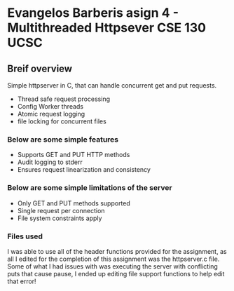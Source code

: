 # Evangelos Barberis asign 4 - Multithreaded Httpsever CSE 130 UCSC

## Breif overview
Simple httpserver in C, that can handle concurrent get and put requests.

- Thread safe request processing
- Config Worker threads
- Atomic request logging
- file locking for concurrent files


### Below are some simple features
- Supports GET and PUT HTTP methods
- Audit logging to stderr
- Ensures request linearization and consistency


### Below are some simple limitations of the server
- Only GET and PUT methods supported
- Single request per connection
- File system constraints apply


### Files used
I was able to use all of the header functions provided for the assignment, as all I edited for the completion of this assignment was the httpserver.c file. Some of what I had issues with was executing the server with conflicting puts that cause pause, I ended up editing file support functions to help edit that error!